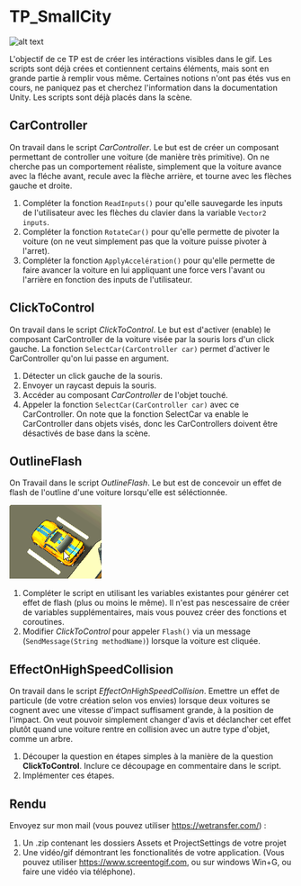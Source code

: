 ﻿# TP_SmallCity

![alt text](SmallCity_Demo.gif "Resultat")

L'objectif de ce TP est de créer les intéractions visibles dans le gif. Les scripts sont déjà crées et contiennent certains éléments, mais sont en grande partie à remplir vous même.
Certaines notions n'ont pas étés vus en cours, ne paniquez pas et cherchez l'information dans la documentation Unity.
Les scripts sont déjà placés dans la scène.

## CarController

On travail dans le script *CarController*. Le but est de créer un composant permettant de controller une voiture (de manière très primitive). On ne cherche pas un comportement réaliste, simplement que la voiture avance avec la fléche avant, recule avec la flèche arrière, et tourne avec les flèches gauche et droite.
1. Compléter la fonction `ReadInputs()` pour qu'elle sauvegarde les inputs de l'utilisateur avec les flèches du clavier dans la variable `Vector2 inputs`.
2. Compléter la fonction `RotateCar()` pour qu'elle permette de pivoter la voiture (on ne veut simplement pas que la voiture puisse pivoter à l'arret).
3. Compléter la fonction `ApplyAccelération()` pour qu'elle permette de faire avancer la voiture en lui appliquant une force vers l'avant ou l'arrière en fonction des inputs de l'utilisateur.

## ClickToControl

On travail dans le script *ClickToControl*. Le but est d'activer (enable) le composant CarController de la voiture visée par la souris lors d'un click gauche. La fonction `SelectCar(CarController car)` permet d'activer le CarController qu'on lui passe en argument.
1. Détecter un click gauche de la souris.
2. Envoyer un raycast depuis la souris.
3. Accéder au composant *CarController* de l'objet touché.
4. Appeler la fonction `SelectCar(CarController car)` avec ce CarController.
On note que la fonction SelectCar va enable le CarController dans objets visés, donc les CarControllers doivent être désactivés de base dans la scène.

## OutlineFlash

On Travail dans le script *OutlineFlash*. Le but est de concevoir un effet de flash de l'outline d'une voiture lorsqu'elle est séléctionnée.

![alt text](SmallCity_Flash.gif "Flash")

1. Compléter le script en utilisant les variables existantes pour générer cet effet de flash (plus ou moins le même). Il n'est pas nescessaire de créer de variables supplémentaires, mais vous pouvez créer des fonctions et coroutines.
2. Modifier *ClickToControl* pour appeler `Flash()` via un message (`SendMessage(String methodName)`) lorsque la voiture est cliquée.

## EffectOnHighSpeedCollision

On travail dans le script *EffectOnHighSpeedCollision*.
Emettre un effet de particule (de votre création selon vos envies) lorsque deux voitures se cognent avec une vitesse d'impact suffisament grande, à la position de l'impact. On veut pouvoir simplement changer d'avis et déclancher cet effet plutôt quand une voiture rentre en collision avec un autre type d'objet, comme un arbre.
1. Découper la question en étapes simples à la manière de la question **ClickToControl**. Inclure ce découpage en commentaire dans le script.
2. Implémenter ces étapes.

## Rendu

Envoyez sur mon mail (vous pouvez utiliser https://wetransfer.com/) :
1. Un .zip contenant les dossiers Assets et ProjectSettings de votre projet
1. Une vidéo/gif démontrant les fonctionalités de votre application. (Vous pouvez utiliser https://www.screentogif.com, ou sur windows Win+G, ou faire une vidéo via téléphone).
